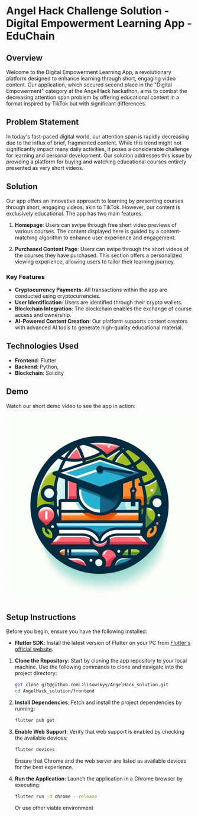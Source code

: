 
# Angel Hack Challenge Solution - Digital Empowerment Learning App - EduChain

## Overview

Welcome to the Digital Empowerment Learning App, a revolutionary platform designed to enhance learning through short, engaging video content. Our application, which secured second place in the "Digital Empowerment" category at the AngelHack hackathon, aims to combat the decreasing attention span problem by offering educational content in a format inspired by TikTok but with significant differences.

## Problem Statement

In today's fast-paced digital world, our attention span is rapidly decreasing due to the influx of brief, fragmented content. While this trend might not significantly impact many daily activities, it poses a considerable challenge for learning and personal development. Our solution addresses this issue by providing a platform for buying and watching educational courses entirely presented as very short videos.

## Solution

Our app offers an innovative approach to learning by presenting courses through short, engaging videos, akin to TikTok. However, our content is exclusively educational. The app has two main features:

1. **Homepage**: Users can swipe through free short video previews of various courses. The content displayed here is guided by a content-matching algorithm to enhance user experience and engagement.

2. **Purchased Content Page**: Users can swipe through the short videos of the courses they have purchased. This section offers a personalized viewing experience, allowing users to tailor their learning journey.

### Key Features

- **Cryptocurrency Payments**: All transactions within the app are conducted using cryptocurrencies.
- **User Identification**: Users are identified through their crypto wallets.
- **Blockchain Integration**: The blockchain enables the exchange of course access and ownership.
- **AI-Powered Content Creation**: Our platform supports content creators with advanced AI tools to generate high-quality educational material.

## Technologies Used

- **Frontend**: Flutter
- **Backend**: Python, 
- **Blockchain**: Solidity

## Demo

Watch our short demo video to see the app in action:

[![Digital Empowerment Learning App Demo](icon.jpeg)](demo_vid.mp4)

## Setup Instructions

Before you begin, ensure you have the following installed:
- **Flutter SDK**: Install the latest version of Flutter on your PC from [Flutter's official website](https://flutter.dev).

1. **Clone the Repository**: 
   Start by cloning the app repository to your local machine. Use the following commands to clone and navigate into the project directory:
   ```bash
   git clone git@github.com:Jlisowskyy/AngelHack_solution.git
   cd AngelHack_solution/frontend
   ```

2. **Install Dependencies**:
   Fetch and install the project dependencies by running:
   ```bash
   flutter pub get 
   ```

3. **Enable Web Support**:
   Verify that web support is enabled by checking the available devices:
   ```bash
   flutter devices
   ```
   Ensure that Chrome and the web server are listed as available devices for the best experience.

4. **Run the Application**:
   Launch the application in a Chrome browser by executing:
   ```bash
   flutter run -d chrome --release
   ```
   Or use other viable environment
